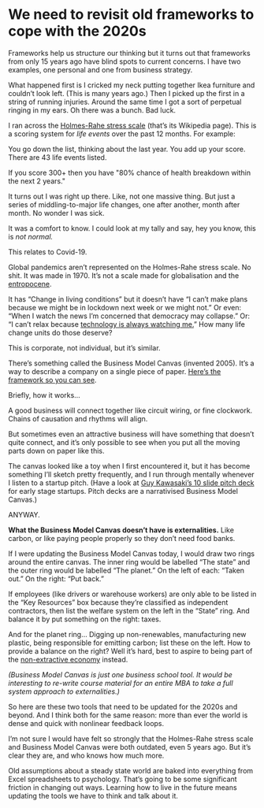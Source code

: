 # We need to revisit old frameworks to cope with the 2020s

Frameworks help us structure our thinking but it turns out that frameworks
from only 15 years ago have blind spots to current concerns. I have two
examples, one personal and one from business strategy.

What happened first is I cricked my neck putting together Ikea furniture and
couldn’t look left. (This is many years ago.) Then I picked up the first in a
string of running injuries. Around the same time I got a sort of perpetual
ringing in my ears. Oh there was a bunch. Bad luck.

I ran across the [Holmes-Rahe stress
scale](https://en.wikipedia.org/wiki/Holmes_and_Rahe_stress_scale) (that’s its
Wikipedia page). This is a scoring system for _life events_ over the past 12
months. For example:

You go down the list, thinking about the last year. You add up your score.
There are 43 life events listed.

If you score 300+ then you have "80% chance of health breakdown within the
next 2 years."

It turns out I was right up there. Like, not one massive thing. But just a
series of middling-to-major life changes, one after another, month after
month. No wonder I was sick.

It was a comfort to know. I could look at my tally and say, hey you know, this
is _not normal._

This relates to Covid-19.

Global pandemics aren’t represented on the Holmes-Rahe stress scale. No shit.
It was made in 1970. It’s not a scale made for globalisation and the
[entropocene](/home/2021/07/30/entropocene).

It has “Change in living conditions” but it doesn’t have “I can’t make plans
because we might be in lockdown next week or we might not.” Or even: “When I
watch the news I’m concerned that democracy may collapse.” Or: “I can’t relax
because [technology is always watching me.](/home/2021/08/06/paranoia)” How
many life change units do those deserve?

This is corporate, not individual, but it’s similar.

There’s something called the Business Model Canvas (invented 2005). It’s a way
to describe a company on a single piece of paper. [Here’s the framework so you
can see](https://en.wikipedia.org/wiki/File:Business_Model_Canvas.png).

Briefly, how it works…

A good business will connect together like circuit wiring, or fine clockwork.
Chains of causation and rhythms will align.

But sometimes even an attractive business will have something that doesn’t
quite connect, and it’s only possible to see when you put all the moving parts
down on paper like this.

The canvas looked like a toy when I first encountered it, but it has become
something I’ll sketch pretty frequently, and I run through mentally whenever I
listen to a startup pitch. (Have a look at [Guy Kawasaki’s 10 slide pitch
deck](https://guykawasaki.com/the-only-10-slides-you-need-in-your-pitch/) for
early stage startups. Pitch decks are a narrativised Business Model Canvas.)

ANYWAY.

**What the Business Model Canvas doesn’t have is externalities.** Like carbon,
or like paying people properly so they don’t need food banks.

If I were updating the Business Model Canvas today, I would draw two rings
around the entire canvas. The inner ring would be labelled “The state” and the
outer ring would be labelled “The planet.” On the left of each: “Taken out.”
On the right: “Put back.”

If employees (like drivers or warehouse workers) are only able to be listed in
the “Key Resources” box because they’re classified as independent contractors,
then list the welfare system on the left in the “State” ring. And balance it
by put something on the right: taxes.

And for the planet ring… Digging up non-renewables, manufacturing new plastic,
being responsible for emitting carbon; list these on the left. How to provide
a balance on the right? Well it’s hard, best to aspire to being part of the
[non-extractive economy](/home/2020/09/18/non_extractive_economy) instead.

_(Business Model Canvas is just one business school tool. It would be
interesting to re-write course material for an entire MBA to take a full
system approach to externalities.)_

So here are these two tools that need to be updated for the 2020s and beyond.
And I think both for the same reason: more than ever the world is dense and
quick with nonlinear feedback loops.

I’m not sure I would have felt so strongly that the Holmes-Rahe stress scale
and Business Model Canvas were both outdated, even 5 years ago. But it’s clear
they are, and who knows how much more.

Old assumptions about a steady state world are baked into everything from
Excel spreadsheets to psychology. That’s going to be some significant friction
in changing out ways. Learning how to live in the future means updating the
tools we have to think and talk about it.
